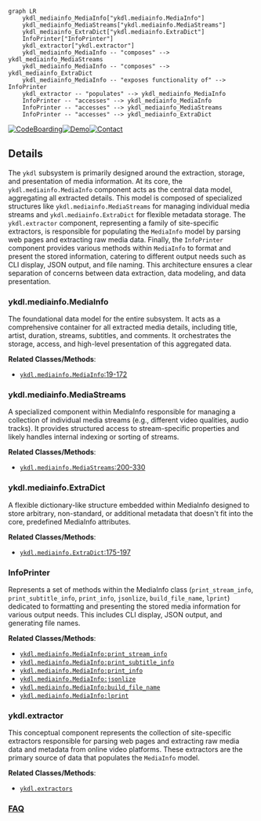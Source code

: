 ```mermaid
graph LR
    ykdl_mediainfo_MediaInfo["ykdl.mediainfo.MediaInfo"]
    ykdl_mediainfo_MediaStreams["ykdl.mediainfo.MediaStreams"]
    ykdl_mediainfo_ExtraDict["ykdl.mediainfo.ExtraDict"]
    InfoPrinter["InfoPrinter"]
    ykdl_extractor["ykdl.extractor"]
    ykdl_mediainfo_MediaInfo -- "composes" --> ykdl_mediainfo_MediaStreams
    ykdl_mediainfo_MediaInfo -- "composes" --> ykdl_mediainfo_ExtraDict
    ykdl_mediainfo_MediaInfo -- "exposes functionality of" --> InfoPrinter
    ykdl_extractor -- "populates" --> ykdl_mediainfo_MediaInfo
    InfoPrinter -- "accesses" --> ykdl_mediainfo_MediaInfo
    InfoPrinter -- "accesses" --> ykdl_mediainfo_MediaStreams
    InfoPrinter -- "accesses" --> ykdl_mediainfo_ExtraDict
```

[![CodeBoarding](https://img.shields.io/badge/Generated%20by-CodeBoarding-9cf?style=flat-square)](https://github.com/CodeBoarding/GeneratedOnBoardings)[![Demo](https://img.shields.io/badge/Try%20our-Demo-blue?style=flat-square)](https://www.codeboarding.org/demo)[![Contact](https://img.shields.io/badge/Contact%20us%20-%20contact@codeboarding.org-lightgrey?style=flat-square)](mailto:contact@codeboarding.org)

## Details

The `ykdl` subsystem is primarily designed around the extraction, storage, and presentation of media information. At its core, the `ykdl.mediainfo.MediaInfo` component acts as the central data model, aggregating all extracted details. This model is composed of specialized structures like `ykdl.mediainfo.MediaStreams` for managing individual media streams and `ykdl.mediainfo.ExtraDict` for flexible metadata storage. The `ykdl.extractor` component, representing a family of site-specific extractors, is responsible for populating the `MediaInfo` model by parsing web pages and extracting raw media data. Finally, the `InfoPrinter` component provides various methods within `MediaInfo` to format and present the stored information, catering to different output needs such as CLI display, JSON output, and file naming. This architecture ensures a clear separation of concerns between data extraction, data modeling, and data presentation.

### ykdl.mediainfo.MediaInfo
The foundational data model for the entire subsystem. It acts as a comprehensive container for all extracted media details, including title, artist, duration, streams, subtitles, and comments. It orchestrates the storage, access, and high-level presentation of this aggregated data.


**Related Classes/Methods**:

- <a href="https://github.com/LifeActor/ykdl/blob/master/ykdl/mediainfo.py#L19-L172" target="_blank" rel="noopener noreferrer">`ykdl.mediainfo.MediaInfo`:19-172</a>


### ykdl.mediainfo.MediaStreams
A specialized component within MediaInfo responsible for managing a collection of individual media streams (e.g., different video qualities, audio tracks). It provides structured access to stream-specific properties and likely handles internal indexing or sorting of streams.


**Related Classes/Methods**:

- <a href="https://github.com/LifeActor/ykdl/blob/master/ykdl/mediainfo.py#L200-L330" target="_blank" rel="noopener noreferrer">`ykdl.mediainfo.MediaStreams`:200-330</a>


### ykdl.mediainfo.ExtraDict
A flexible dictionary-like structure embedded within MediaInfo designed to store arbitrary, non-standard, or additional metadata that doesn't fit into the core, predefined MediaInfo attributes.


**Related Classes/Methods**:

- <a href="https://github.com/LifeActor/ykdl/blob/master/ykdl/mediainfo.py#L175-L197" target="_blank" rel="noopener noreferrer">`ykdl.mediainfo.ExtraDict`:175-197</a>


### InfoPrinter
Represents a set of methods within the MediaInfo class (`print_stream_info`, `print_subtitle_info`, `print_info`, `jsonlize`, `build_file_name`, `lprint`) dedicated to formatting and presenting the stored media information for various output needs. This includes CLI display, JSON output, and generating file names.


**Related Classes/Methods**:

- <a href="https://github.com/LifeActor/ykdl/blob/master/ykdl/mediainfo.py" target="_blank" rel="noopener noreferrer">`ykdl.mediainfo.MediaInfo:print_stream_info`</a>
- <a href="https://github.com/LifeActor/ykdl/blob/master/ykdl/mediainfo.py" target="_blank" rel="noopener noreferrer">`ykdl.mediainfo.MediaInfo:print_subtitle_info`</a>
- <a href="https://github.com/LifeActor/ykdl/blob/master/ykdl/mediainfo.py" target="_blank" rel="noopener noreferrer">`ykdl.mediainfo.MediaInfo:print_info`</a>
- <a href="https://github.com/LifeActor/ykdl/blob/master/ykdl/mediainfo.py" target="_blank" rel="noopener noreferrer">`ykdl.mediainfo.MediaInfo:jsonlize`</a>
- <a href="https://github.com/LifeActor/ykdl/blob/master/ykdl/mediainfo.py" target="_blank" rel="noopener noreferrer">`ykdl.mediainfo.MediaInfo:build_file_name`</a>
- <a href="https://github.com/LifeActor/ykdl/blob/master/ykdl/mediainfo.py" target="_blank" rel="noopener noreferrer">`ykdl.mediainfo.MediaInfo:lprint`</a>


### ykdl.extractor
This conceptual component represents the collection of site-specific extractors responsible for parsing web pages and extracting raw media data and metadata from online video platforms. These extractors are the primary source of data that populates the `MediaInfo` model.


**Related Classes/Methods**:

- <a href="https://github.com/LifeActor/ykdl/blob/master/ykdl/extractors" target="_blank" rel="noopener noreferrer">`ykdl.extractors`</a>




### [FAQ](https://github.com/CodeBoarding/GeneratedOnBoardings/tree/main?tab=readme-ov-file#faq)